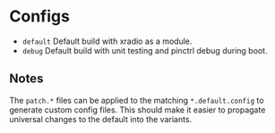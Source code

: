 # Configs
 - `default`	Default build with xradio as a module.
 - `debug`	Default build with unit testing and pinctrl debug during boot.

## Notes
The `patch.*` files can be applied to the matching `*.default.config` to generate custom config files. This should make it easier to propagate universal changes to the default into the variants.
